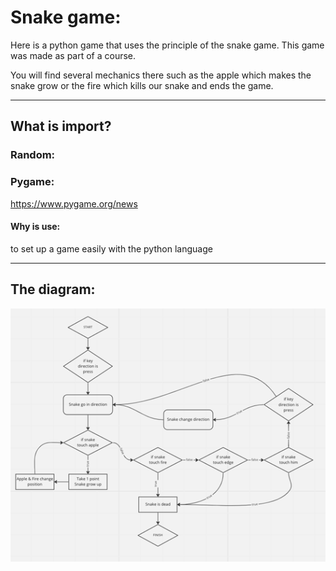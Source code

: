 # Snake game:

Here is a python game that uses the principle of the snake game. This game was made as part of a course.

You will find several mechanics there such as the apple which makes the snake grow or the fire which kills our snake and ends the game.
<hr>

## What is import?
### Random:
### Pygame: 
 https://www.pygame.org/news
#### Why is use: 
to set up a game easily with the python language

<hr>

## The diagram:

<img src="images/diagramm.png">